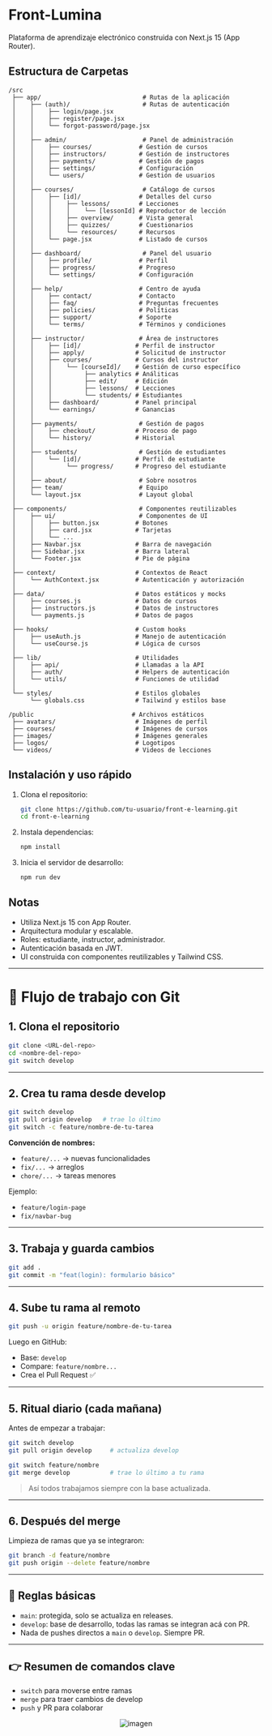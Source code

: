 # Front-Lumina

Plataforma de aprendizaje electrónico construida con Next.js 15 (App Router).

## Estructura de Carpetas

```
/src
 ├── app/                            # Rutas de la aplicación
 │    ├── (auth)/                    # Rutas de autenticación
 │    │    ├── login/page.jsx
 │    │    ├── register/page.jsx
 │    │    └── forgot-password/page.jsx
 │    │
 │    ├── admin/                     # Panel de administración
 │    │    ├── courses/             # Gestión de cursos
 │    │    ├── instructors/         # Gestión de instructores
 │    │    ├── payments/            # Gestión de pagos
 │    │    ├── settings/            # Configuración
 │    │    └── users/               # Gestión de usuarios
 │    │
 │    ├── courses/                   # Catálogo de cursos
 │    │    ├── [id]/                # Detalles del curso
 │    │    │    ├── lessons/        # Lecciones
 │    │    │    │    └── [lessonId] # Reproductor de lección
 │    │    │    ├── overview/       # Vista general
 │    │    │    ├── quizzes/        # Cuestionarios
 │    │    │    └── resources/      # Recursos
 │    │    └── page.jsx             # Listado de cursos
 │    │
 │    ├── dashboard/                 # Panel del usuario
 │    │    ├── profile/             # Perfil
 │    │    ├── progress/            # Progreso
 │    │    └── settings/            # Configuración
 │    │
 │    ├── help/                     # Centro de ayuda
 │    │    ├── contact/             # Contacto
 │    │    ├── faq/                 # Preguntas frecuentes
 │    │    ├── policies/            # Políticas
 │    │    ├── support/             # Soporte
 │    │    └── terms/               # Términos y condiciones
 │    │
 │    ├── instructor/               # Área de instructores
 │    │    ├── [id]/               # Perfil de instructor
 │    │    ├── apply/              # Solicitud de instructor
 │    │    ├── courses/            # Cursos del instructor
 │    │    │    └── [courseId]/    # Gestión de curso específico
 │    │    │         ├── analytics # Análiticas
 │    │    │         ├── edit/     # Edición
 │    │    │         ├── lessons/  # Lecciones
 │    │    │         └── students/ # Estudiantes
 │    │    ├── dashboard/          # Panel principal
 │    │    └── earnings/           # Ganancias
 │    │
 │    ├── payments/                 # Gestión de pagos
 │    │    ├── checkout/           # Proceso de pago
 │    │    └── history/            # Historial
 │    │
 │    ├── students/                 # Gestión de estudiantes
 │    │    └── [id]/               # Perfil de estudiante
 │    │         └── progress/      # Progreso del estudiante
 │    │
 │    ├── about/                    # Sobre nosotros
 │    ├── team/                     # Equipo
 │    └── layout.jsx                # Layout global
 │
 ├── components/                    # Componentes reutilizables
 │    ├── ui/                       # Componentes de UI
 │    │    ├── button.jsx          # Botones
 │    │    ├── card.jsx            # Tarjetas
 │    │    └── ...
 │    ├── Navbar.jsx               # Barra de navegación
 │    ├── Sidebar.jsx              # Barra lateral
 │    └── Footer.jsx               # Pie de página
 │
 ├── context/                      # Contextos de React
 │    └── AuthContext.jsx          # Autenticación y autorización
 │
 ├── data/                         # Datos estáticos y mocks
 │    ├── courses.js               # Datos de cursos
 │    ├── instructors.js           # Datos de instructores
 │    └── payments.js              # Datos de pagos
 │
 ├── hooks/                        # Custom hooks
 │    ├── useAuth.js               # Manejo de autenticación
 │    └── useCourse.js             # Lógica de cursos
 │
 ├── lib/                          # Utilidades
 │    ├── api/                     # Llamadas a la API
 │    ├── auth/                    # Helpers de autenticación
 │    └── utils/                   # Funciones de utilidad
 │
 └── styles/                       # Estilos globales
      └── globals.css              # Tailwind y estilos base

/public                           # Archivos estáticos
 ├── avatars/                      # Imágenes de perfil
 ├── courses/                      # Imágenes de cursos
 ├── images/                       # Imágenes generales
 ├── logos/                        # Logotipos
 └── videos/                       # Videos de lecciones
```

## Instalación y uso rápido

1. Clona el repositorio:
   ```bash
   git clone https://github.com/tu-usuario/front-e-learning.git
   cd front-e-learning
   ```

2. Instala dependencias:
   ```bash
   npm install
   ```

3. Inicia el servidor de desarrollo:
   ```bash
   npm run dev
   ```

## Notas

- Utiliza Next.js 15 con App Router.
- Arquitectura modular y escalable.
- Roles: estudiante, instructor, administrador.
- Autenticación basada en JWT.
- UI construida con componentes reutilizables y Tailwind CSS.

---

# 🚀 Flujo de trabajo con Git

## 1. Clona el repositorio

```bash
git clone <URL-del-repo>
cd <nombre-del-repo>
git switch develop
```

---

## 2. Crea tu rama desde develop

```bash
git switch develop
git pull origin develop   # trae lo último
git switch -c feature/nombre-de-tu-tarea
```

**Convención de nombres:**

- `feature/...` → nuevas funcionalidades
- `fix/...` → arreglos
- `chore/...` → tareas menores

Ejemplo:  
- `feature/login-page`
- `fix/navbar-bug`

---

## 3. Trabaja y guarda cambios

```bash
git add .
git commit -m "feat(login): formulario básico"
```

---

## 4. Sube tu rama al remoto

```bash
git push -u origin feature/nombre-de-tu-tarea
```

Luego en GitHub:

- Base: `develop`
- Compare: `feature/nombre...`
- Crea el Pull Request ✅

---

## 5. Ritual diario (cada mañana)

Antes de empezar a trabajar:

```bash
git switch develop
git pull origin develop     # actualiza develop

git switch feature/nombre
git merge develop           # trae lo último a tu rama
```

> Así todos trabajamos siempre con la base actualizada.

---

## 6. Después del merge

Limpieza de ramas que ya se integraron:

```bash
git branch -d feature/nombre
git push origin --delete feature/nombre
```

---

## 📌 Reglas básicas

- `main`: protegida, solo se actualiza en releases.
- `develop`: base de desarrollo, todas las ramas se integran acá con PR.
- Nada de pushes directos a `main` o `develop`. Siempre PR.

---

## 👉 Resumen de comandos clave

- `switch` para moverse entre ramas
- `merge` para traer cambios de develop
- `push` y PR para colaborar

<div align="center">
  <img src="https://github.com/user-attachments/assets/bc85ece2-16f8-4c27-ba00-6ad47dc7ed4c" alt="imagen"/>
</div>